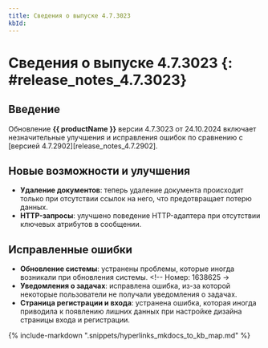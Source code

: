 ```yaml
---
title: Сведения о выпуске 4.7.3023
kbId:
---
```


# Сведения о выпуске 4.7.3023 {: #release_notes_4.7.3023}

## Введение

Обновление **{{ productName }}** версии 4.7.3023 от 24.10.2024 включает незначительные улучшения и исправления ошибок по сравнению с [версией 4.7.2902][release_notes_4.7.2902].

## Новые возможности и улучшения

- **Удаление документов**: теперь удаление документа происходит только при отсутствии ссылок на него, что предотвращает потерю данных. <!-- Номер: 1776646 -->
- **HTTP-запросы**: улучшено поведение HTTP-адаптера при отсутствии ключевых атрибутов в сообщении. <!-- Номер: 1785276 -->

## Исправленные ошибки

- **Обновление системы**: устранены проблемы, которые иногда возникали при обновления системы. <!-- Номер: 1792260 --><!-- Номер: 1638625 ->
- **Уведомления о задачах**: исправлена ошибка, из-за которой некоторые пользователи не получали уведомления о задачах. <!-- Номер: 1521834 -->
- **Страница регистрации и входа**: устранена ошибка, которая иногда приводила к появлению лишних данных при настройке дизайна страницы входа и регистрации. <!-- Номер: 1680615, 1680631 -->

{%
include-markdown ".snippets/hyperlinks_mkdocs_to_kb_map.md"
%}
